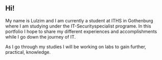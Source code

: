 ## Hi!
My name is Lulzim and I am currently a student at ITHS in Gothenburg where I am studying under the IT-Securityspecialist programe. In this portfolio I hope to share my different experiences and accomplishments while I go down the journey of IT.

As I go through my studies I will be working on labs to gain further, practical, knowledge.

<!--
**LulzimSec/LulzimSec** is a ✨ _special_ ✨ repository because its `README.md` (this file) appears on your GitHub profile.

Here are some ideas to get you started:

- 🔭 I’m currently working on ...
- 🌱 I’m currently learning ...
- 👯 I’m looking to collaborate on ...
- 🤔 I’m looking for help with ...
- 💬 Ask me about ...
- 📫 How to reach me: ...
- 😄 Pronouns: ...
- ⚡ Fun fact: ...
-->
